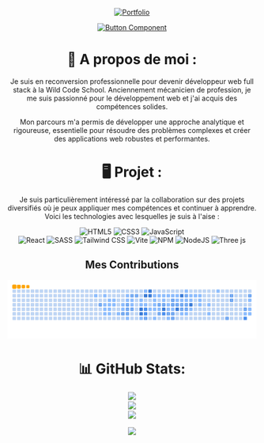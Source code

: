 <div align="center">
  
[![Portfolio](https://github.com/AurelienChetot/AurelienChetot/assets/161326616/0d046157-e0b5-4d1b-8977-b9d1a72045d0)](https://portfolio-aurelienchetot.netlify.app/)

<a href="https://www.linkedin.com/in/aur%C3%A9lien-chetot-6861852b2/">
  <img src="https://readme-components.vercel.app/api?component=button&text=Linkedin" alt="Button Component">
</a>

# 📜 A propos de moi : 

Je suis en reconversion professionnelle pour devenir développeur web full stack à la Wild Code School. Anciennement mécanicien de profession, je me suis passionné pour le développement web et j'ai acquis des compétences solides.

Mon parcours m'a permis de développer une approche analytique et rigoureuse, essentielle pour résoudre des problèmes complexes et créer des applications web robustes et performantes.

# 🖥️ Projet :

Je suis particulièrement intéressé par la collaboration sur des projets diversifiés où je peux appliquer mes compétences et continuer à apprendre. Voici les technologies avec lesquelles je suis à l'aise :

![HTML5](https://img.shields.io/badge/html5-%23E34F26.svg?style=for-the-badge&logo=html5&logoColor=white) 
![CSS3](https://img.shields.io/badge/css3-%231572B6.svg?style=for-the-badge&logo=css3&logoColor=white) 
![JavaScript](https://img.shields.io/badge/javascript-%23323330.svg?style=for-the-badge&logo=javascript&logoColor=%23F7DF1E)  
![React](https://img.shields.io/badge/react-%2320232a.svg?style=for-the-badge&logo=react&logoColor=%2361DAFB) 
![SASS](https://img.shields.io/badge/SASS-hotpink.svg?style=for-the-badge&logo=SASS&logoColor=white) 
![Tailwind CSS](https://img.shields.io/badge/Tailwind-CSS-38B2AC?style=for-the-badge&logo=tailwind-css&logoColor=white) 
![Vite](https://img.shields.io/badge/vite-%23646CFF.svg?style=for-the-badge&logo=vite&logoColor=white) 
![NPM](https://img.shields.io/badge/NPM-%23CB3837.svg?style=for-the-badge&logo=npm&logoColor=white) 
![NodeJS](https://img.shields.io/badge/node.js-6DA55F?style=for-the-badge&logo=node.js&logoColor=white)
![Three js](https://img.shields.io/badge/threejs-black?style=for-the-badge&logo=three.js&logoColor=white)

 <div align="center">
   <h2> Mes Contributions </h2>
 </div>
  
![snake gif](https://github.com/AurelienChetot/AurelienChetot/blob/output/github-contribution-grid-snake.gif)

# 📊 GitHub Stats:
![](https://github-readme-stats.vercel.app/api?username=AurelienChetot&theme=dark&hide_border=false&include_all_commits=false&count_private=false)<br/>
![](https://github-readme-streak-stats.herokuapp.com/?user=AurelienChetot&theme=dark&hide_border=false)<br/>
![](https://github-readme-stats.vercel.app/api/top-langs/?username=AurelienChetot&theme=dark&hide_border=false&include_all_commits=false&count_private=false&layout=compact)

[![](https://visitcount.itsvg.in/api?id=AurelienChetot&icon=2&color=0)](https://visitcount.itsvg.in)

<!-- Proudly created with GPRM ( https://gprm.itsvg.in ) -->

</div>
